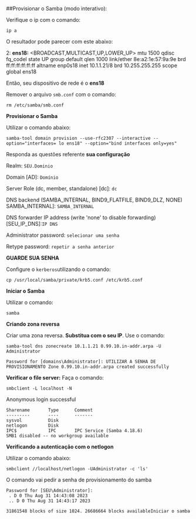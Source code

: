 ##Provisionar o Samba (modo interativo):

Verifique o ip com o comando:

```
ip a
```

O resultador pode parecer com este abaixo:

2: **ens18:** <BROADCAST,MULTICAST,UP,LOWER_UP> mtu 1500 qdisc fq_codel state UP group default qlen 1000
    link/ether 8e:a2:1e:57:9a:9e brd ff:ff:ff:ff:ff:ff
    altname enp0s18
    inet 10.1.1.21/8 brd 10.255.255.255 scope global ens18

Então, seu dispositivo de rede é o **ens18**

Remover  o arquivo `smb.conf` com o comando:

```
rm /etc/samba/smb.conf
```

**Provisionar o Samba**

Utilizar o comando abaixo:

```
samba-tool domain provision --use-rfc2307 --interactive --option="interfaces= lo ens18" --option="bind interfaces only=yes"
```

Responda as questões referente **sua configuração**

Realm: `SEU.Dominio`

Domain [AD]: `Domínio`

Server Role (dc, member, standalone) [dc]: `dc`

DNS backend (SAMBA_INTERNAL, BIND9_FLATFILE, BIND9_DLZ, NONE) SAMBA_INTERNAL]: `SAMBA_INTERNAL `

DNS forwarder IP address (write 'none' to disable forwarding) [SEU_IP_DNS]:`IP DNS`

Administrator password: `selecionar uma senha`

Retype password: `repetir a senha anterior`

**GUARDE SUA SENHA**

Configure o `kerberos`utilizando o comando:

```
cp /usr/local/samba/private/krb5.conf /etc/krb5.conf
```

**Iniciar o Samba**

Utilizar o comando:

```
samba
```

**Criando zona reversa**


Criar uma zona reversa. **Substitua com o seu IP**. Use o comando:

```
samba-tool dns zonecreate 10.1.1.21 0.99.10.in-addr.arpa -U Administrator
```

`Password for [domains\Administrator]: UTILIZAR A SENHA DE PROVISIONAMENTO
Zone 0.99.10.in-addr.arpa created successfully`

**Verificar o file server:**
Faça o comando:

```
smbclient -L localhost -N
```

Anonymous login successful

    Sharename       Type      Comment
    ---------       ----      -------
    sysvol          Disk      
    netlogon        Disk      
    IPC$            IPC       IPC Service (Samba 4.18.6)
    SMB1 disabled -- no workgroup available

**Verificando a autenticação com o netlogon**

Utilizar o comando abaixo:

```
smbclient //localhost/netlogon -UAdministrator -c 'ls'
```

O comando vai pedir a senha de provisionamento do samba

```
Password for [SEU\Administrator]:
 . D 0 Thu Aug 31 14:43:08 2023
 .. D 0 Thu Aug 31 14:43:17 2023
```

    31861548 blocks of size 1024. 26686664 blocks availableIniciar o samba 

```

```
